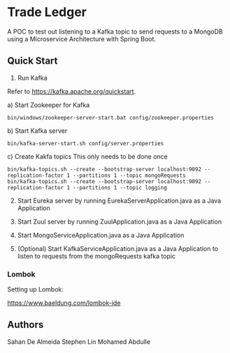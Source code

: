 # Trade Ledger

A POC to test out listening to a Kafka topic to send requests to a MongoDB using a Microservice Architecture with Spring Boot.

## Quick Start

1. Run Kafka

Refer to https://kafka.apache.org/quickstart.

a) Start Zookeeper for Kafka 
```
bin/windows/zookeeper-server-start.bat config/zookeeper.properties
```

b) Start Kafka server
```
bin/kafka-server-start.sh config/server.properties
```

c) Create Kakfa topics
This only needs to be done once
```
bin/kafka-topics.sh --create --bootstrap-server localhost:9092 --replication-factor 1 --partitions 1 --topic mongoRequests
bin/kafka-topics.sh --create --bootstrap-server localhost:9092 --replication-factor 1 --partitions 1 --topic logging
```

2. Start Eureka server by running EurekaServerApplication.java as a Java Application

3. Start Zuul server by running ZuulApplication.java as a Java Application

4. Start MongoServiceApplication.java as a Java Application

5. (Optional) Start KafkaServiceApplication.java as a Java Application to listen to requests from the mongoRequests kafka topic

### Lombok

Setting up Lombok:

https://www.baeldung.com/lombok-ide

## Authors
Sahan De Almeida
Stephen Lin
Mohamed Abdulle